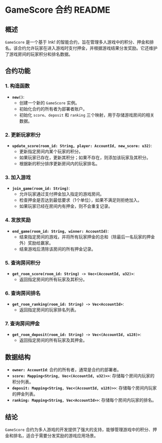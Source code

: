 # GameScore 合约 README

## 概述

`GameScore` 是一个基于 Ink! 的智能合约，旨在管理多人游戏中的积分、押金和排名。该合约允许玩家在进入游戏时支付押金，并根据游戏结果分发奖励。它还维护了游戏房间的玩家积分和排名数据。

## 合约功能

### 1. **构造函数**

- **`new()`**: 
  - 创建一个新的 `GameScore` 实例。
  - 初始化合约的所有者为部署者账户。
  - 初始化 `score`、`deposit` 和 `ranking` 三个映射，用于存储游戏房间的相关数据。

### 2. **更新玩家积分**

- **`update_score(room_id: String, player: AccountId, new_score: u32)`**: 
  - 更新指定房间内某个玩家的积分。
  - 如果玩家已存在，更新其积分；如果不存在，则添加该玩家及其积分。
  - 根据新的积分排序更新房间内的玩家排名。

### 3. **加入游戏**

- **`join_game(room_id: String)`**: 
  - 允许玩家通过支付押金加入指定的游戏房间。
  - 检查押金是否达到最低要求（1个单位），如果不满足则拒绝加入。
  - 如果玩家已经在房间内有押金，则不会重复记录。

### 4. **发放奖励**

- **`end_game(room_id: String, winner: AccountId)`**: 
  - 结束指定房间的游戏，并将所有玩家押金的总和（除最后一名玩家的押金外）奖励给赢家。
  - 结束游戏后清除该房间的所有押金记录。

### 5. **查询房间积分**

- **`get_room_score(room_id: String) -> Vec<(AccountId, u32)>`**: 
  - 返回指定房间的所有玩家及其积分。

### 6. **查询房间排名**

- **`get_room_ranking(room_id: String) -> Vec<AccountId>`**: 
  - 返回指定房间的玩家排名列表。

### 7. **查询房间押金**

- **`get_room_deposit(room_id: String) -> Vec<(AccountId, u128)>`**: 
  - 返回指定房间的所有玩家及其押金。

## 数据结构

- **`owner: AccountId`**: 合约的所有者，通常是合约的部署者。
- **`score: Mapping<String, Vec<(AccountId, u32)>>`**: 存储每个房间内玩家的积分列表。
- **`deposit: Mapping<String, Vec<(AccountId, u128)>>`**: 存储每个房间内玩家的押金列表。
- **`ranking: Mapping<String, Vec<AccountId>>`**: 存储每个房间内玩家的排名。


## 结论

`GameScore` 合约为多人游戏的开发提供了强大的支持，能够管理游戏中的积分、押金和排名，适合于需要分发奖励的游戏应用场景。